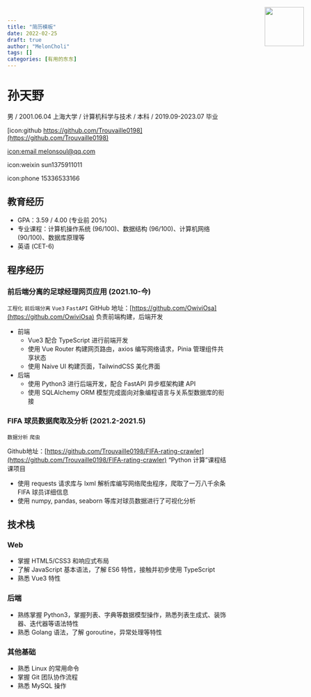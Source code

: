 ```yaml
---
title: "简历模板"
date: 2022-02-25
draft: true
author: "MelonCholi"
tags: []
categories: [有用的东东]
---
```


# 孙天野

<img src="https://markdown-1303167219.cos.ap-shanghai.myqcloud.com/%E4%B8%8A%E5%A4%A7%E8%AF%81%E4%BB%B6%E7%85%A7.jpg" style="width:90px;position:absolute;top: 40px;right: 50px;">


男 / 2001.06.04
上海大学 / 计算机科学与技术 / 本科 / 2019.09-2023.07 毕业

[icon:github https://github.com/Trouvaille0198](https://github.com/Trouvaille0198)

[icon:email melonsoul@qq.com](mailto:melonsoul@qq.com)

icon:weixin sun1375911011

icon:phone 15336533166


## 教育经历

- GPA：3.59 / 4.00 (专业前 20%)
- 专业课程：计算机操作系统 (96/100)、数据结构 (96/100)、计算机网络 (90/100)、数据库原理等
- 英语 (CET-6)

## 程序经历

### 前后端分离的足球经理网页应用 (2021.10-今)

`工程化` `前后端分离` `Vue3` `FastAPI`
GitHub 地址：[https://github.com/OwiviOsa](https://github.com/OwiviOsa)
负责前端构建，后端开发

- 前端
    - Vue3 配合 TypeScript 进行前端开发
    - 使用 Vue Router 构建网页路由，axios 编写网络请求，Pinia 管理组件共享状态
    - 使用 Naive UI 构建页面，TailwindCSS 美化界面
- 后端
    - 使用 Python3 进行后端开发，配合 FastAPI 异步框架构建 API
    - 使用 SQLAlchemy ORM 模型完成面向对象编程语言与关系型数据库的衔接

### FIFA 球员数据爬取及分析 (2021.2-2021.5)

`数据分析` `爬虫`

Github地址：[https://github.com/Trouvaille0198/FIFA-rating-crawler](https://github.com/Trouvaille0198/FIFA-rating-crawler)
“Python 计算”课程结课项目

- 使用 requests 请求库与 lxml 解析库编写网络爬虫程序，爬取了一万八千余条 FIFA 球员详细信息
- 使用 numpy, pandas, seaborn 等库对球员数据进行了可视化分析

## 技术栈

### Web

- 掌握 HTML5/CSS3 和响应式布局
- 了解 JavaScript 基本语法，了解 ES6 特性，接触并初步使用 TypeScript 
- 熟悉 Vue3 特性

### 后端

- 熟练掌握 Python3，掌握列表、字典等数据模型操作，熟悉列表生成式、装饰器、迭代器等语法特性
- 熟悉 Golang 语法，了解 goroutine，异常处理等特性

### 其他基础

- 熟悉 Linux 的常用命令
- 掌握 Git 团队协作流程
- 熟悉 MySQL 操作